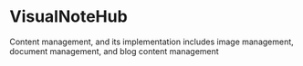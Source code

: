 # VisualNoteHub
Content management, and its implementation includes image management, document management, and blog content management
